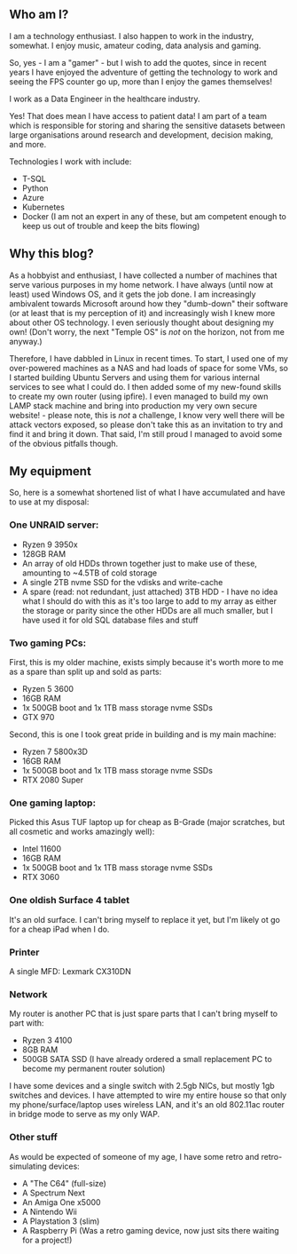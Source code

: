 ## Who am I?

I am a technology enthusiast. I also happen to work in the industry, somewhat. I enjoy music, amateur coding, data analysis and gaming.

So, yes - I am a "gamer" - but I wish to add the quotes, since in recent years I have enjoyed the adventure of getting the technology to work and seeing the FPS counter go up, more than I enjoy the games themselves!

I work as a Data Engineer in the healthcare industry.

Yes! That does mean I have access to patient data! I am part of a team which is responsible for storing and sharing the sensitive datasets between large organisations around research and development, decision making, and more.

Technologies I work with include:

- T-SQL
- Python
- Azure
- Kubernetes
- Docker
(I am not an expert in any of these, but am competent enough to keep us out of trouble and keep the bits flowing)

## Why this blog?

As a hobbyist and enthusiast, I have collected a number of machines that serve various purposes in my home network. I have always (until now at least) used Windows OS, and it gets the job done. I am increasingly ambivalent towards Microsoft around how they "dumb-down" their software (or at least that is my perception of it) and increasingly wish I knew more about other OS technology. I even seriously thought about designing my own! (Don't worry, the next "Temple OS" is _not_ on the horizon, not from me anyway.)

Therefore, I have dabbled in Linux in recent times. To start, I used one of my over-powered machines as a NAS and had loads of space for some VMs, so I started building Ubuntu Servers and using them for various internal services to see what I could do. I then added some of my new-found skills to create my own router (using ipfire). I even managed to build my own LAMP stack machine and bring into production my very own secure website! - please note, this is _not_ a challenge, I know very well there will be attack vectors exposed, so please don't take this as an invitation to try and find it and bring it down. That said, I'm still proud I managed to avoid some of the obvious pitfalls though.

## My equipment

So, here is a somewhat shortened list of what I have accumulated and have to use at my disposal:

### One UNRAID server:

- Ryzen 9 3950x
- 128GB RAM
- An array of old HDDs thrown together just to make use of these, amounting to ~4.5TB of cold storage
- A single 2TB nvme SSD for the vdisks and write-cache
- A spare (read: not redundant, just attached) 3TB HDD - I have no idea what I should do with this as it's too large to add to my array as either the storage or parity since the other HDDs are all much smaller, but I have used it for old SQL database files and stuff

### Two gaming PCs:

First, this is my older machine, exists simply because it's worth more to me as a spare than split up and sold as parts:

- Ryzen 5 3600
- 16GB RAM
- 1x 500GB boot and 1x 1TB mass storage nvme SSDs
- GTX 970

Second, this is one I took great pride in building and is my main machine:

- Ryzen 7 5800x3D
- 16GB RAM
- 1x 500GB boot and 1x 1TB mass storage nvme SSDs
- RTX 2080 Super

### One gaming laptop:

Picked this Asus TUF laptop up for cheap as B-Grade (major scratches, but all cosmetic and works amazingly well):

- Intel 11600
- 16GB RAM
- 1x 500GB boot and 1x 1TB mass storage nvme SSDs
- RTX 3060

### One oldish Surface 4 tablet

It's an old surface. I can't bring myself to replace it yet, but I'm likely ot go for a cheap iPad when I do.

### Printer

A single MFD: Lexmark CX310DN

### Network

My router is another PC that is just spare parts that I can't bring myself to part with:

- Ryzen 3 4100
- 8GB RAM
- 500GB SATA SSD
(I have already ordered a small replacement PC to become my permanent router solution)

I have some devices and a single switch with 2.5gb NICs, but mostly 1gb switches and devices. I have attempted to wire my entire house so that only my phone/surface/laptop uses wireless LAN, and it's an old 802.11ac router in bridge mode to serve as my only WAP.

### Other stuff

As would be expected of someone of my age, I have some retro and retro-simulating devices:

- A "The C64" (full-size)
- A Spectrum Next 
- An Amiga One x5000
- A Nintendo Wii
- A Playstation 3 (slim)
- A Raspberry Pi (Was a retro gaming device, now just sits there waiting for a project!)